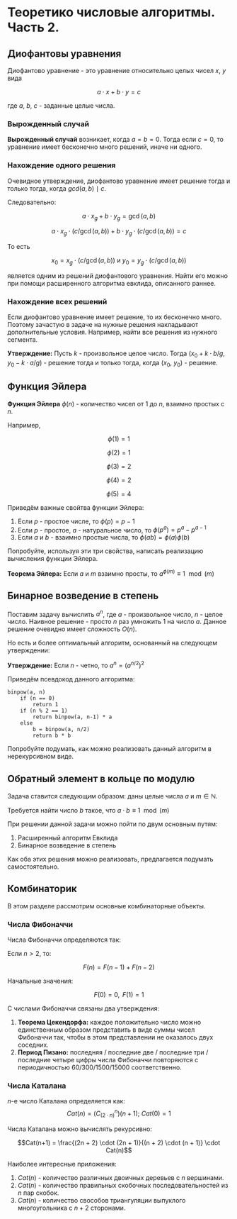 # Теоретико числовые алгоритмы. Часть 2.

## Диофантовы уравнения

Диофантово уравнение - это уравнение относительно целых чисел $x$, $y$ вида

$$ 
a \cdot x + b \cdot y = c 
$$

где $a$, $b$, $c$ - заданные целые числа.

### Вырожденный случай

**Вырожденный случай** возникает, когда $a = b = 0$. Тогда если $c = 0$, то
уравнение имеет бесконечно много решений, иначе ни одного.

### Нахождение одного решения

Очевидное утверждение, диофантово уравнение имеет решение тогда и только тогда,
когда $gcd(a, b)$ $\mid$ $c$. 

Следовательно: 

$$
a \cdot x_g + b \cdot y_g = \gcd(a, b)
$$

$$
a \cdot x_g \cdot (c / \gcd(a, b)) + b \cdot y_g \cdot (c / \gcd(a, b)) = c
$$

То есть 

$$
x_0 = x_g \cdot (c / \gcd(a, b)) \text{ и } y_0 = y_g \cdot (c / \gcd(a, b))
$$

является одним из решений диофантового уравнения. Найти его можно при помощи
расширенного алгоритма евклида, описанного раннее.

### Нахождение всех решений

Если диофантово уравнение имеет решение, то их бесконечно много. Поэтому
зачастую в задаче на нужные решения накладывают дополнительные условия.
Например, найти все решения из нужного сегмента.

**Утверждение:** Пусть $k$ - произвольное целое число. 
Тогда $(x_0 + k \cdot b / g$, $y_0 - k \cdot a / g)$ - решение тогда и только тогда, когда
$(x_0,$ $y_0)$ - решение. 

## Функция Эйлера

**Функция Эйлера** $\phi(n)$ - количество чисел от 1 до $n$, взаимно простых с
$n$. 

Например, 

$$\phi(1) = 1$$

$$\phi(2) = 1$$

$$\phi(3) = 2$$

$$\phi(4) = 2$$ 

$$\phi(5) = 4$$

Приведём важные свойтва функции Эйлера:

1. Если $p$ - простое числе, то $\phi(p) = p - 1$
2. Если $p$ - простое, $a$ - натуральное число, то $\phi(p^a) = p^a - p^{a-1}$
3. Если $a$ и $b$ - взаимно простые числа, то $\phi(ab) = \phi(a)\phi(b)$

Попробуйте, используя эти три свойства, написать реализацию вычисления функции
Эйлера.

**Теорема Эйлера:** Если $a$ и $m$ взаимно просты, 
то $a^{\phi(m)} \equiv 1 \mod(m)$

## Бинарное возведение в степень

Поставим задачу вычислить $a^n$, где $a$ - произвольное число, $n$ - целое число.
Наивное решение - просто $n$ раз умножить 1 на число $a$. Данное решение очевидно
имеет сложность $O(n)$. 

Но есть и более оптимальный алгоритм, основанный на следующем утверждении:

**Утверждение:** Если $n$ - четно, то $a^n = (a^{n/2})^2$

Приведём псевдокод данного алгоритма:

```
binpow(a, n)
    if (n == 0)
        return 1
    if (n % 2 == 1)
        return binpow(a, n-1) * a
    else 
        b = binpow(a, n/2)
        return b * b
```

Попробуйте подумать, как можно реализовать данный алгоритм в нерекурсивном виде.

## Обратный элемент в кольце по модулю

Задача ставится следующим образом: даны целые числа $a$ и $m \in \mathbb{N}$.

Требуется найти число $b$ такое, что $a \cdot b \equiv 1 \mod(m)$

При решении данной задачи можно пойти по двум основным путям:

1. Расширенный алгоритм Евклида
2. Бинарное возведение в степень

Как оба этих решения можно реализовать, предлагается подумать самостоятельно.

## Комбинаторик

В этом разделе рассмотрим основные комбинаторные объекты. 

### Числа Фибоначчи

Числа Фибоначчи определяются так: 

Если $n > 2$, то: 

$$
F(n) = F(n-1) + F(n-2)
$$

Начальные значения:

$$
F(0) = 0, \text{ } F(1) = 1
$$

С числами Фибоначчи связаны два утверждения: 

1. **Теорема Цекендорфа:** каждое положительно число можно единственным образом
   представить в виде суммы чисел Фибоначчи так, чтобы в этом представлении не
   оказалось двух соседних.
2. **Период Пизано:** последняя / последние две / последние три / последние
   четыре цифры числа Фибоначчи повторяются с периодичностью 60/300/1500/15000
   соответственно.  

### Числа Каталана

$n$-е число Каталана определяется как: 
$$Cat(n) = (C^{n}_{(2 \cdot n)})(n+1) \text{; } Cat(0) = 1$$

Числа Каталана можно вычислять рекурсивно: 

$$Cat(n+1) = \frac{(2n + 2) \cdot (2n + 1)}{(n + 2) \cdot (n + 1)} \cdot Cat(n)$$

Наиболее интересные приложения: 

1. $Cat(n)$ - количество различных двоичных деревьев с $n$ вершинами.
2. $Cat(n)$ - количество правильных скобочных последовательностей из $n$ пар
   скобок.
3. $Cat(n)$ - количество свособов триангуляции выпуклого многоугольника с $n + 2$ сторонами.

